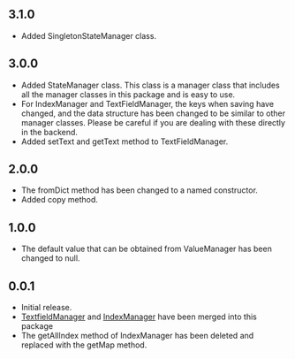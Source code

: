 ## 3.1.0

* Added SingletonStateManager class.

## 3.0.0

* Added StateManager class. This class is a manager class that includes all the manager classes in this package and is easy to use.
* For IndexManager and TextFieldManager, the keys when saving have changed, and the data structure has been changed to be similar to other manager classes. Please be careful if you are dealing with these directly in the backend.
* Added setText and getText method to TextFieldManager.

## 2.0.0

* The fromDict method has been changed to a named constructor.
* Added copy method.

## 1.0.0

* The default value that can be obtained from ValueManager has been changed to null.

## 0.0.1

* Initial release.
* [TextfieldManager](https://pub.dev/packages/textfield_manager) and [IndexManager](https://pub.dev/packages/index_manager) have been merged into this package
* The getAllIndex method of IndexManager has been deleted and replaced with the getMap method.
